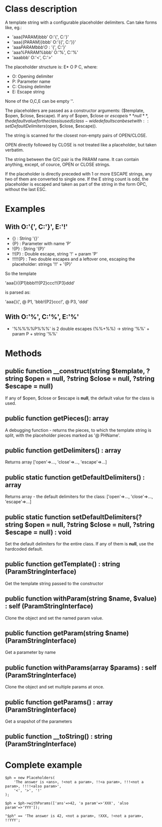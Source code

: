 # Class description

A template string with a configurable placeholder delimiters. Can take forms like, eg.:

- 'aaa{PARAM}bbb'    O:'{', C:'}'
- 'aaa{{PARAM}}bbb'  O:'{{', C:'}}'
- 'aaa${PARAM}bbb'   O:'${', C:'}'
- 'aaa%PARAM%bbb'    O:'%', C:'%'
- 'aaa<PARAM>bbb'    O:'<', C:'>'


The placeholder structure is: E* O P C, where:
- O: Opening delimiter
- P: Parameter name
- C: Closing delimiter
- E: Escape string

None of the O,C,E can be empty ''.

The placeholders are passed as a constructor arguments: ($template, $open, $close, $escape). If any of $open, $close or $escape is **null**, the default value for the class is used (class-wide defaults can be set with ::setDefaultDelimiters($open, $close, $escape)).

The string is scanned for the closest non-empty pairs of OPEN/CLOSE.

OPEN directly followed by CLOSE is not treated like a placeholder, but taken verbatim.

The string between the O/C pair is the PARAM name. It can contain anything, except, of cource, OPEN or CLOSE strings.

If the placeholder is directly preceded with 1 or more ESCAPE strings, any two of them are converted to single one. If the E string count is odd, the placeholder is escaped and taken as part of the string in the form OPC, without the last ESC.

# Examples
## With O:'{', C:'}', E:'!'
- {}       : String '{}'
- {P}      : Parameter with name 'P'
- !{P}     : String '{P}'
- !!{P}    : Double escape, string '!' + param 'P'
- !!!!!{P} : Two double escapes and a leftover one, escaping the placeholder: strings '!!' + '{P}'

So the template

'aaa{}{{P1}bbb!!!{P2}ccc!!{P3}ddd'

is parsed as:

'aaa{}{', @ P1, 'bbb!{P2}ccc!', @ P3, 'ddd'

## With O:'%', C:'%', E:'%'
- '%%%%%P%%%' is 2 double escapes (%%+%%) -> string '%%' + param P + string '%%'

# Methods

## public function __construct(string $template, ?string $open = null, ?string $close = null, ?string $escape = null)
If any of $open, $close or $escape is **null**, the default value for the class is used.

## public function getPieces(): array
A debugging function - returns the pieces, to which the template string is split, with the placeholder pieces marked as '@ PHName'.

## public function getDelimiters() : array
Returns array ['open'=>..., 'close'=>..., 'escape'=>...]

## public static function getDefaultDelimiters() : array
Returns array - the default delimiters for the class: ['open'=>..., 'close'=>..., 'escape'=>...]

## public static function setDefaultDelimiters(?string $open = null, ?string $close = null, ?string $escape = null) : void
Set the default delimiters for the entire class. If any of them is **null**, use the hardcoded default.

## public function getTemplate() : string (ParamStringInterface)
Get the template string passed to the constructor

## public function withParam(string $name, $value) : self (ParamStringInterface)
Clone the object and set the named param value.

## public function getParam(string $name) (ParamStringInterface)
Get a parameter by name

## public function withParams(array $params) : self (ParamStringInterface)
Clone the object and set multiple params at once.

## public function getParams() : array (ParamStringInterface)
Get a snapshot of the parameters

## public function __toString() : string (ParamStringInterface)

# Complete example

```
$ph = new Placeholders(
    'The answer is <ans>, !<not a param>, !!<a param>, !!!<not a param>, !!!!<also param>',
    '<', '>', '!'
);

$ph = $ph->withParams(['ans'=>42, 'a param'=>'XXX', 'also param'=>'YYY']);

"$ph" == 'The answer is 42, <not a param>, !XXX, !<not a param>, !!YYY';
```

